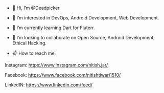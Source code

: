 - 👋 Hi, I’m @Deadpicker
- 👀 I’m interested in DevOps, Android Development, Web Development.
- 🌱 I’m currently learning Dart for Fluterr.
- 💞️ I’m looking to collaborate on Open Source, Android Development, Ethical Hacking.

- 📫 How to reach me.



Instagram:
https://www.instagram.com/nitish.jar/


Facebook:
https://www.facebook.com/nitishtiwari1510/



LinkedIN:
https://www.linkedin.com/feed/




<!---
Deadpicker/Deadpicker is a ✨ special ✨ repository because its `README.md` (this file) appears on your GitHub profile.
You can click the Preview link to take a look at your changes.
--->
